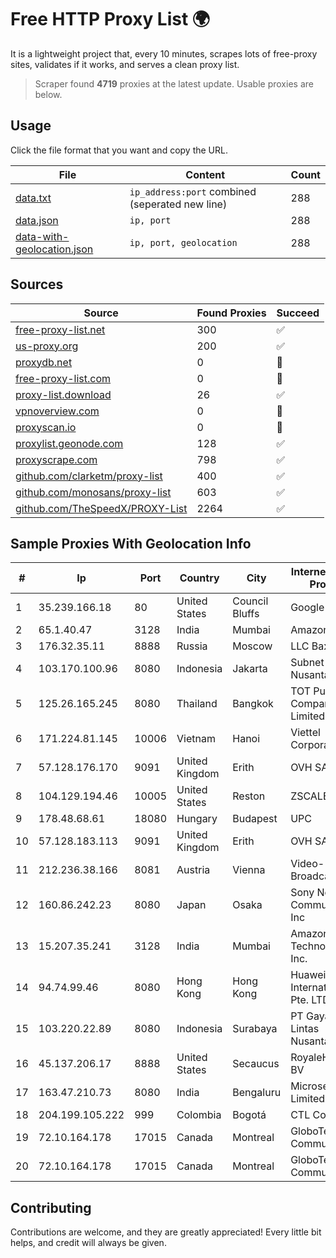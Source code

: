 
# Free HTTP Proxy List 🌍

It is a lightweight project that, every 10 minutes, scrapes lots of free-proxy sites, validates if it works, and serves a clean proxy list.


> Scraper found **4719** proxies at the latest update. Usable proxies are below.

## Usage

Click the file format that you want and copy the URL.


|File|Content|Count|
|----|-------|-----|
|[data.txt](https://raw.githubusercontent.com/themiralay/Proxy-List-World/master/data.txt)|`ip_address:port` combined (seperated new line)|288|
|[data.json](https://raw.githubusercontent.com/themiralay/Proxy-List-World/master/data.json)|`ip, port`|288|
|[data-with-geolocation.json](https://raw.githubusercontent.com/themiralay/Proxy-List-World/master/data-with-geolocation.json)|`ip, port, geolocation`|288|

## Sources

|Source|Found Proxies|Succeed|
|------|-------------|-------|
|[free-proxy-list.net](https://free-proxy-list.net)|300|✅|
|[us-proxy.org](https://www.us-proxy.org)|200|✅|
|[proxydb.net](http://proxydb.net)|0|🚫|
|[free-proxy-list.com](https://free-proxy-list.com/?page=&port=&type%5B%5D=http&type%5B%5D=https&up_time=0&search=Search)|0|🚫|
|[proxy-list.download](https://www.proxy-list.download/HTTP)|26|✅|
|[vpnoverview.com](https://vpnoverview.com/privacy/anonymous-browsing/free-proxy-servers)|0|🚫|
|[proxyscan.io](https://www.proxyscan.io)|0|🚫|
|[proxylist.geonode.com](https://proxylist.geonode.com/api/proxy-list?limit=300&page=1&sort_by=lastChecked&sort_type=desc&protocols=http,https)|128|✅|
|[proxyscrape.com](https://api.proxyscrape.com/v2/?request=displayproxies&protocol=http&timeout=10000&country=all&ssl=all&anonymity=all)|798|✅|
|[github.com/clarketm/proxy-list](https://raw.githubusercontent.com/clarketm/proxy-list/master/proxy-list-raw.txt)|400|✅|
|[github.com/monosans/proxy-list](https://raw.githubusercontent.com/monosans/proxy-list/main/proxies/http.txt)|603|✅|
|[github.com/TheSpeedX/PROXY-List](https://raw.githubusercontent.com/TheSpeedX/PROXY-List/master/http.txt)|2264|✅|


## Sample Proxies With Geolocation Info

|#|Ip|Port|Country|City|Internet Service Provider|
|-|--|----|-------|----|-------------------------|
|1|35.239.166.18|80|United States|Council Bluffs|Google LLC|
|2|65.1.40.47|3128|India|Mumbai|Amazon.com|
|3|176.32.35.11|8888|Russia|Moscow|LLC Baxet|
|4|103.170.100.96|8080|Indonesia|Jakarta|Subnet Data Nusantara|
|5|125.26.165.245|8080|Thailand|Bangkok|TOT Public Company Limited|
|6|171.224.81.145|10006|Vietnam|Hanoi|Viettel Corporation|
|7|57.128.176.170|9091|United Kingdom|Erith|OVH SAS|
|8|104.129.194.46|10005|United States|Reston|ZSCALER, INC.|
|9|178.48.68.61|18080|Hungary|Budapest|UPC|
|10|57.128.183.113|9091|United Kingdom|Erith|OVH SAS|
|11|212.236.38.166|8081|Austria|Vienna|Video-Broadcast|
|12|160.86.242.23|8080|Japan|Osaka|Sony Network Communications Inc|
|13|15.207.35.241|3128|India|Mumbai|Amazon Technologies Inc.|
|14|94.74.99.46|8080|Hong Kong|Hong Kong|Huawei International Pte. LTD|
|15|103.220.22.89|8080|Indonesia|Surabaya|PT Gayatri Lintas Nusantara|
|16|45.137.206.17|8888|United States|Secaucus|RoyaleHosting BV|
|17|163.47.210.73|8080|India|Bengaluru|Microsense Pvt. Limited|
|18|204.199.105.222|999|Colombia|Bogotá|CTL Colombia|
|19|72.10.164.178|17015|Canada|Montreal|GloboTech Communications|
|20|72.10.164.178|17015|Canada|Montreal|GloboTech Communications|



## Contributing

Contributions are welcome, and they are greatly appreciated! Every
little bit helps, and credit will always be given.

